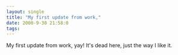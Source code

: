 ```yaml
---
layout: single
title: "My first update from work,"
date: 2000-9-30 21:58:0
tags: 
---
```


My first update from work, yay! It's dead here, just the way I like it.

